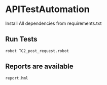 # APITestAutomation

Install All dependencies from requirements.txt

## Run Tests
```robot TC2_post_request.robot```

## Reports are available 
```report.hml```
